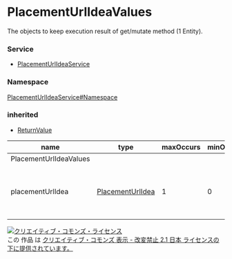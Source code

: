# PlacementUrlIdeaValues
The objects to keep execution result of get/mutate method (1 Entity).
### Service
+ [PlacementUrlIdeaService](../../services/PlacementUrlIdeaService.md)

### Namespace
[PlacementUrlIdeaService#Namespace](../../services/PlacementUrlIdeaService.md#namespace)

### inherited
+ [ReturnValue](../Common/ReturnValue.md)


| name | type | maxOccurs | minOccurs | response | add | set | remove | description |
|---|---|---|---|---|---|---|---|---|
| PlacementUrlIdeaValues|||||||||
| placementUrlIdea| <a href="./PlacementUrlIdea.md">PlacementUrlIdea</a>| 1| 0| ○| -| -| -| Result of get/mutate method per 1 retargeting information |

<a rel="license" href="http://creativecommons.org/licenses/by-nd/2.1/jp/">
<img alt="クリエイティブ・コモンズ・ライセンス" style="border-width:0" src="https://i.creativecommons.org/l/by-nd/2.1/jp/88x31.png" />
</a><br />
この 作品 は <a rel="license" href="http://creativecommons.org/licenses/by-nd/2.1/jp/">
クリエイティブ・コモンズ 表示 - 改変禁止 2.1 日本 ライセンスの下に提供されています。</a>
